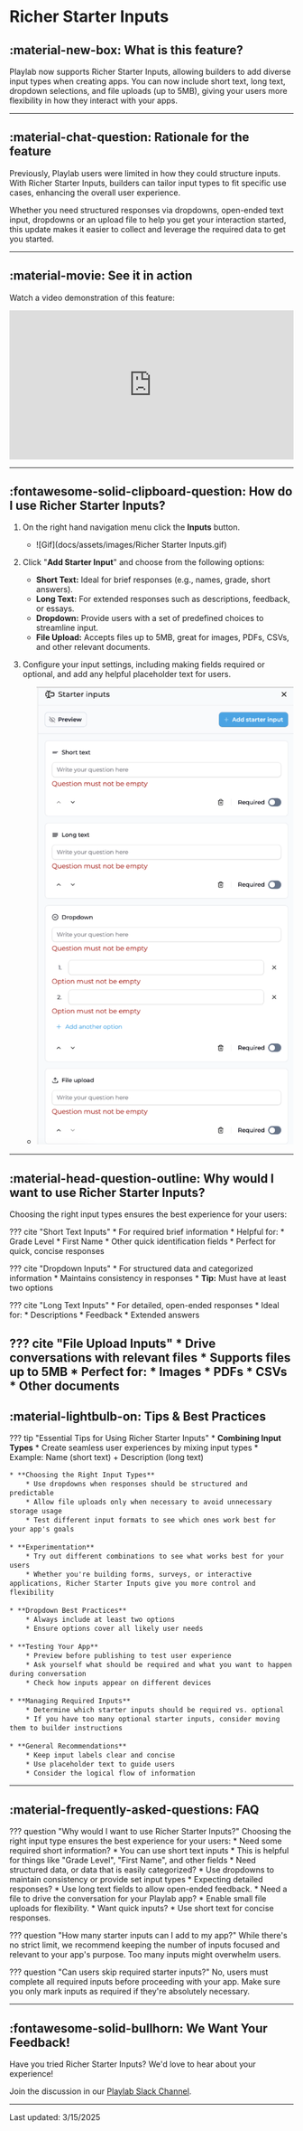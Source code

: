 # **Richer Starter Inputs**

## **:material-new-box: What is this feature?**

Playlab now supports Richer Starter Inputs, allowing builders to add diverse input types when creating apps. You can now include short text, long text, dropdown selections, and file uploads (up to 5MB), giving your users more flexibility in how they interact with your apps.

---

## **:material-chat-question: Rationale for the feature**

Previously, Playlab users were limited in how they could structure inputs. With Richer Starter Inputs, builders can tailor input types to fit specific use cases, enhancing the overall user experience. 

Whether you need structured responses via dropdowns, open-ended text input, dropdowns or an upload file to help you get your interaction started, this update makes it easier to collect and leverage the required data to get you started.

---

## **:material-movie: See it in action**

Watch a video demonstration of this feature:

<div style="position: relative; padding-bottom: 52.376333656644036%; height: 0;"><iframe src="https://www.loom.com/embed/d2678de775d54095b2879f13838eddb6?sid=b832d345-979a-4481-b44a-4e0d12268e84" frameborder="0" webkitallowfullscreen mozallowfullscreen allowfullscreen style="position: absolute; top: 0; left: 0; width: 100%; height: 100%;"></iframe></div>

---

## **:fontawesome-solid-clipboard-question: How do I use Richer Starter Inputs?**

1. On the right hand navigation menu click the **Inputs** button.
    * ![Gif](docs/assets/images/Richer Starter Inputs.gif)

2. Click "**Add Starter Input**" and choose from the following options:
    * **Short Text:** Ideal for brief responses (e.g., names, grade, short answers).
    * **Long Text:** For extended responses such as descriptions, feedback, or essays.
    * **Dropdown:** Provide users with a set of predefined choices to streamline input.
    * **File Upload:** Accepts files up to 5MB, great for images, PDFs, CSVs, and other relevant documents.

3. Configure your input settings, including making fields required or optional, and add any helpful placeholder text for users.
    * ![RSIstill](docs/assets/images/rischerstarterinputsstill.png)

---

## **:material-head-question-outline: Why would I want to use Richer Starter Inputs?**

Choosing the right input types ensures the best experience for your users:

??? cite "Short Text Inputs"
    * For required brief information
        * Helpful for:
            * Grade Level
            * First Name
            * Other quick identification fields
    * Perfect for quick, concise responses

??? cite "Dropdown Inputs"
    * For structured data and categorized information
    * Maintains consistency in responses
    * **Tip:** Must have at least two options

??? cite "Long Text Inputs"
    * For detailed, open-ended responses
    * Ideal for:
        * Descriptions
        * Feedback
        * Extended answers

??? cite "File Upload Inputs"
    * Drive conversations with relevant files
    * Supports files up to 5MB
    * Perfect for:
        * Images
        * PDFs
        * CSVs
        * Other documents
---
## **:material-lightbulb-on: Tips & Best Practices**

??? tip "Essential Tips for Using Richer Starter Inputs"
    * **Combining Input Types**
        * Create seamless user experiences by mixing input types
        * Example: Name (short text) + Description (long text)
    
    * **Choosing the Right Input Types**
        * Use dropdowns when responses should be structured and predictable
        * Allow file uploads only when necessary to avoid unnecessary storage usage
        * Test different input formats to see which ones work best for your app's goals
    
    * **Experimentation**
        * Try out different combinations to see what works best for your users
        * Whether you're building forms, surveys, or interactive applications, Richer Starter Inputs give you more control and flexibility
    
    * **Dropdown Best Practices**
        * Always include at least two options
        * Ensure options cover all likely user needs
    
    * **Testing Your App**
        * Preview before publishing to test user experience
        * Ask yourself what should be required and what you want to happen during conversation
        * Check how inputs appear on different devices
    
    * **Managing Required Inputs**
        * Determine which starter inputs should be required vs. optional
        * If you have too many optional starter inputs, consider moving them to builder instructions
    
    * **General Recommendations**
        * Keep input labels clear and concise
        * Use placeholder text to guide users
        * Consider the logical flow of information

---

## **:material-frequently-asked-questions: FAQ**

??? question "Why would I want to use Richer Starter Inputs?"
    Choosing the right input type ensures the best experience for your users:
    * Need some required short information?
       * You can use short text inputs
          * This is helpful for things like "Grade Level", "First Name", and other fields
    * Need structured data, or data that is easily categorized? 
       * Use dropdowns to maintain consistency or provide set input types 
    * Expecting detailed responses? 
       * Use long text fields to allow open-ended feedback.
    * Need a file to drive the conversation for your Playlab app?
       * Enable small file uploads for flexibility.
    * Want quick inputs?
       * Use short text for concise responses.

??? question "How many starter inputs can I add to my app?"
    While there's no strict limit, we recommend keeping the number of inputs focused and relevant to your app's purpose. Too many inputs might overwhelm users.

??? question "Can users skip required starter inputs?"
    No, users must complete all required inputs before proceeding with your app. Make sure you only mark inputs as required if they're absolutely necessary.

---

## **:fontawesome-solid-bullhorn: We Want Your Feedback!**

Have you tried Richer Starter Inputs? We'd love to hear about your experience! 

Join the discussion in our [Playlab Slack Channel](https://join.slack.com/t/playlabcommunity/shared_invite/zt-31mhwj7nl-49e1Mw5fYpyHJGOFyDIFtA).

---
Last updated: 3/15/2025